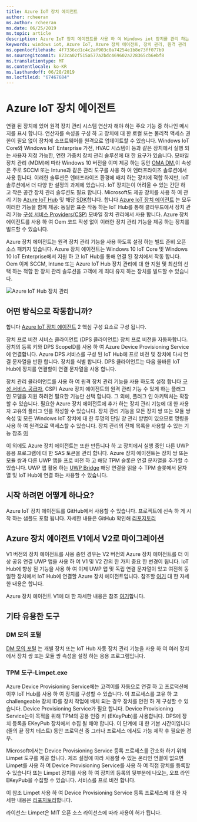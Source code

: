 ```yaml
---
title: Azure IoT 장치 에이전트
author: rcheeran
ms.author: rcheeran
ms.date: 06/25/2019
ms.topic: article
description: Azure IoT 장치 에이전트를 사용 하 여 Windows iot 장치를 관리 하는 방법에 알아봅니다.
keywords: windows iot, Azure IoT, Azure 장치 에이전트, 장치 관리, 원격 관리
ms.openlocfilehash: 4f7336cd1c4c2af903c0a74254e1b8e73ff077b9
ms.sourcegitcommit: 823ca02f515a577a2bdc469602a228365cb6ebf8
ms.translationtype: MT
ms.contentlocale: ko-KR
ms.lasthandoff: 06/28/2019
ms.locfileid: "67467684"
---
```

# <a name="azure-iot-device-agent"></a>Azure IoT 장치 에이전트

연결 된 장치에 있어 원격 장치 관리 시스템 연산자 해야 하는 주요 기능 중 하나인 메시지를 표시 합니다. 연산자를 속성을 구성 하 고 장치에 대 한 로컬 또는 물리적 액세스 권한이 필요 없이 장치에 소프트웨어를 원격으로 업데이트할 수 있습니다. Windows IoT Core와 Windows IoT Enterprise 가전, HVAC 시스템이 등과 같은 장치에서 실행 되는 사용자 지정 가능한, 연한 가중치 장치 관리 솔루션에 대 한 요구가 있습니다. 모바일 장치 관리 (MDM)에 따라 Windows 10 버전을 이미 제공 하는 동안 [OMA DM](https://en.wikipedia.org/wiki/OMA_Device_Management),이 속성은 주로 SCCM 또는 Intune과 같은 관리 도구를 사용 하 여 엔터프라이즈 솔루션에서 사용 됩니다. 이러한 솔루션은 엔터프라이즈 환경에 배치 하는 장치에 적합 하지만, IoT 솔루션에서 더 다양 한 설정의 과제에 있습니다. IoT 장치는이 어려울 수 있는 간단 하 고 작은 공간 장치 관리 솔루션도 필요 합니다. Microsoft도 제공 장치를 사용 하 여 관리 기능 [Azure IoT Hub](https://docs.microsoft.com/azure/iot-hub/iot-hub-device-management-overview) 및 해당 [SDK](https://docs.microsoft.com/en-us/azure/iot-hub/iot-hub-devguide-sdks)합니다. 합니다 [Azure IoT 장치 에이전트](https://github.com/ms-iot/azure-client-tools/blob/master/docs/device-agent/device-agent.md) 는 모두 이러한 기능을 함께 제공: 동일한 표준 작동 하는 IoT Hub를 통해 클라우드에서 장치 관리 기능 [구성 서비스 Providers(CSP)](https://docs.microsoft.com/en-us/windows/client-management/mdm/configuration-service-provider-reference) 모바일 장치 관리에서 사용 합니다. Azure 장치 에이전트를 사용 하 여 Oem 코드 작성 없이 이러한 장치 관리 기능을 제공 하는 장치를 빌드할 수 있습니다. 

Azure 장치 에이전트는 원격 장치 관리 기능을 사용 하도록 설정 하는 빌드 준비 오픈 소스 패키지 있습니다. Azure 장치 에이전트는 Windows 10 IoT Core 및 Windows 10 IoT Enterprise에서 지원 하 고 IoT Hub를 통해 연결 된 장치에서 작동 합니다. Oem 이제 SCCM, Intune 또는 Azure IoT Hub 장치 관리에 대 한 지원 및 최선의 선택 하는 적합 한 장치 관리 솔루션을 고객에 게 최대 유지 하는 장치를 빌드할 수 있습니다.   

![Azure IoT Hub 장치 관리](../media/AzureIoTDM/azureDM.png)


## <a name="how-does-it-work"></a>어떤 방식으로 작동합니까?

합니다 [Azure IoT 장치 에이전트](https://aka.ms/iot-core-azure-dm-client) 2 핵심 구성 요소로 구성 됩니다. 

장치 프로 비전 서비스 클라이언트 (DPS 클라이언트) 장치 프로 비전을 자동화합니다. 장치의 등록 키와 DPS ScopeID를 사용 하 여 Azure Device Provisioning Service에 연결합니다. Azure DPS 서비스를 구성 된 IoT Hub에 프로 비전 및 장치에 다시 연결 문자열을 반환 합니다. 장치를 식별 합니다. DPS 클라이언트는 다음 올바른 IoT Hub에 장치를 연결할이 연결 문자열을 사용 합니다.  

장치 관리 클라이언트를 사용 하 여 원격 장치 관리 기능을 사용 하도록 설정 합니다 [구성 서비스 공급자](https://msdn.microsoft.com/windows/hardware/commercialize/customize/mdm/configuration-service-provider-reference), CSP) Azure 장치 에이전트의 원격 관리 기능 수 있게 하는 플러그 인 모델을 지원 하려면 필요한 기능만 선택 합니다. 그 외에, 플러그 인 아키텍처는 확장할 수 있습니다. 필요한 Azure 장치 에이전트에 추가 하는 장치 관리 기능에 대 한 사용자 고유의 플러그 인를 작성할 수 있습니다. 장치 관리 기능을 모든 장치 쌍 또는 모듈 쌍 속성 및 모든 Windows IoT 장치에 대 한 투명의 단일 창 관리 방법이 있으므로 명령을 사용 하 여 원격으로 액세스할 수 있습니다. 장치 관리의 전체 목록을 사용할 수 있는 기능 참조 [이](https://github.com/ms-iot/azure-client-tools/blob/master/docs/device-agent/reference.md)

이 외에도 Azure 장치 에이전트는 또한 만듭니다 하 고 장치에서 실행 중인 다른 UWP 응용 프로그램에 대 한 SAS 토큰을 관리 합니다. Azure 장치 에이전트는 장치 쌍 또는 모듈 쌍과 다른 UWP 앱을 프로 비전 하 고 해당 TPM 슬롯은 연결 문자열을 추가할 수 있습니다. UWP 앱 활용 하는 [UWP Bridge](https://github.com/ms-iot/azure-client-tools/blob/master/docs/device-agent/uwp-bridge.md) 해당 연결을 읽을 수 TPM 슬롯에서 문자열 및 IoT Hub에 연결 하는 사용할 수 있습니다. 

## <a name="how-to-get-started"></a>시작 하려면 어떻게 하나요?

Azure IoT 장치 에이전트를 GitHub에서 사용할 수 있습니다. 프로젝트에 신속 하 게 시작 하는 샘플도 포함 됩니다. 자세한 내용은 GitHub 확인해 [리포지토리](https://github.com/ms-iot/azure-client-tools/blob/master/docs/device-agent/device-agent.md)

## <a name="migrating-from-azure-device-agent-v1-to-v2"></a>Azure 장치 에이전트 V1에서 V2로 마이그레이션
V1 버전의 장치 에이전트를 사용 중인 경우는 V2 버전의 Azure 장치 에이전트를 더 이상 공유 연결 UWP 앱을 사용 하 여 V1 및 V2 간의 한 가지 중요 한 변경이 됩니다. IoT Hub에 향상 된 기능을 사용 하 여 이제 UWP 앱 및 독립 연결 문자열이 있고 여전히 동일한 장치에서 IoT Hub에 연결할 Azure 장치 에이전트입니다. 참조할 [여기](https://github.com/ms-iot/azure-client-tools/blob/master/docs/device-agent/migration-from-old-client.md) 대 한 자세한 내용은 합니다.

Azure 장치 에이전트 V1에 대 한 자세한 내용은 참조 [여기](https://docs.microsoft.com/en-us/windows/iot-core/manage-your-device/azureiotdm)합니다.

## <a name="other-useful-tools"></a>기타 유용한 도구 
### <a name="dm-mock-portal"></a>DM 모의 포털
[DM 모의 포털](https://github.com/ms-iot/azure-client-tools/blob/master/docs/dm-mock-portal/dm-mock-portal.md) 는 개별 장치 또는 IoT Hub 자동 장치 관리 기능을 사용 하 여 여러 장치에서 장치 쌍 또는 모듈 쌍 속성을 설정 하는 응용 프로그램입니다. 

### <a name="tpm-tool---limpetexe"></a>TPM 도구-Limpet.exe
Azure Device Provisioning Service에는 고객이를 자동으로 연결 하 고 프로덕션에 이후 IoT Hub를 사용 하 여 장치를 구성할 수 있습니다. 이 프로세스를 고유 하 고 challengeable 장치 ID를 장치 작업에 배치 되는 경우 장치를 안전 하 게 구성할 수 있습니다. Device Provisioning Service가 필요 합니다. Device Provisioning Service는이 목적을 위해 TPM의 공용 인증 키 (EKeyPub)를 사용합니다. DPS에 장치 등록을 EKeyPub 장치에서 수집 될 해야 합니다. 이 단계에 대 한 기본 시간이입니다 (줄의 끝 장치 테스트) 동안 프로덕션 중 그러나 프로세스 에서도 가능 제작 후 필요한 경우.  

Microsoft에서는 Device Provisioning Service 등록 프로세스를 간소화 하기 위해 Limpet 도구를 제공 합니다. 제조 설정에 따라 사용할 수 있는 온라인 연결이 없으면 Limpet를 사용 하 여 Device Provisioning Service를 사용 하 여 직접 장치를 등록할 수 있습니다 또는 Limpet 장치를 사용 하 여 장치의 등록의 뒷부분에 나오는, 오프 라인 EKeyPub을 수집할 수 있습니다. 서비스를 프로 비전 합니다.

이 참조 Limpet 사용 하 여 Device Provisioning Service 등록 프로세스에 대 한 자세한 내용은 [리포지토리](https://github.com/ms-iot/azure-client-tools/blob/master/docs/limpet/limpet.md)합니다.

라이선스: Limpet은 MIT 오픈 소스 라이선스에 따라 사용이 허가 됩니다. 
